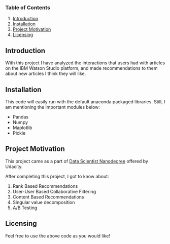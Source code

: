 ### Table of Contents

1. [Introduction](#intro)
2. [Installation](#installation)
3. [Project Motivation](#motivation)
4. [Licensing](#licensing)


## Introduction <a name="intro"></a>

With this project I have analyzed the interactions that users had with articles on the IBM Watson Studio platform, and made recommendations to them about new articles I think they will like.

## Installation <a name="installation"></a>

This code will easily run with the default anaconda packaged libraries. Still, I am mentioning the important modules below:
- Pandas
- Numpy
- Maplotlib
- Pickle


## Project Motivation<a name="motivation"></a>

This project came as a part of [Data Scientist Nanodegree](https://www.udacity.com/course/data-scientist-nanodegree--nd025) offered by Udacity.

After completing this project, I got to know about:
1. Rank Based Recommendations
2. User-User Based Collaborative Filtering
3. Content Based Recommendations
4. Singular value decomposition
5. A/B Testing


## Licensing <a name="licensing"></a>

Feel free to use the above code as you would like! 